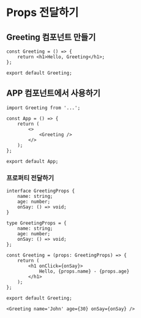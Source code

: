 # Props 전달하기

## Greeting 컴포넌트 만들기

```tsx
const Greeting = () => {
	return <h1>Hello, Greeting</h1>;
};

export default Greeting;
```

## APP 컴포넌트에서 사용하기

```tsx
import Greeting from '...';

const App = () => {
	return (
		<>
			<Greeting />
		</>
	);
};

export default App;
```

### 프로퍼티 전달하기

```tsx
interface GreetingProps {
	name: string;
	age: number;
	onSay: () => void;
}

type GreetingProps = {
	name: string;
	age: number;
	onSay: () => void;
};

const Greeting = (props: GreetingProps) => {
	return (
		<h1 onClick={onSay}>
			Hello, {props.name} - {props.age}
		</h1>
	);
};

export default Greeting;
```

```tsx
<Greeting name='John' age={30} onSay={onSay} />
```
